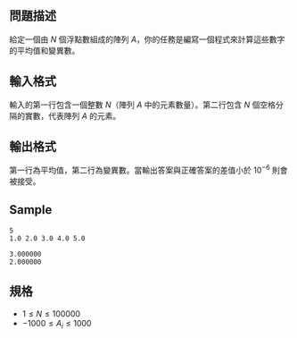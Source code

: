 ## 問題描述

給定一個由 $N$ 個浮點數組成的陣列 $A$，你的任務是編寫一個程式來計算這些數字的平均值和變異數。

## 輸入格式

輸入的第一行包含一個整數 $N$（陣列 $A$ 中的元素數量）。第二行包含 $N$ 個空格分隔的實數，代表陣列 $A$ 的元素。

## 輸出格式

第一行為平均值，第二行為變異數。當輸出答案與正確答案的差值小於 $10^{-6}$ 則會被接受。

## Sample

```input1
5
1.0 2.0 3.0 4.0 5.0
```

```output1
3.000000
2.000000
```

## 規格

- $1 \leq N \leq 100000$
- $-1000 \leq A_i \leq 1000$
